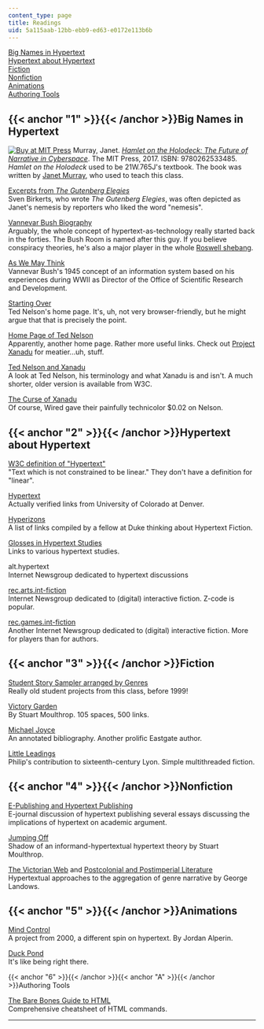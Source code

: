 ```yaml
---
content_type: page
title: Readings
uid: 5a115aab-12bb-ebb9-ed63-e0172e113b6b
---
```


[Big Names in Hypertext](#1)  
[Hypertext about Hypertext](#2)  
[Fiction](#3)  
[Nonfiction](#4)  
[Animations](#5)  
[Authoring Tools](#A)

{{< anchor "1" >}}{{< /anchor >}}Big Names in Hypertext
-------------------------------------------------------

[![Buy at MIT Press](/images/mp_logo.gif)](https://mitpress.mit.edu/9780262533485) Murray, Janet. _[Hamlet on the Holodeck: The Future of Narrative in Cyberspace](https://mitpress.mit.edu/books/hamlet-holodeck-updated-edition)_. The MIT Press, 2017. ISBN: 9780262533485.  
_Hamlet on the Holodeck_ used to be 21W.765J's textbook. The book was written by [Janet Murray](https://en.wikipedia.org/wiki/Janet_Murray), who used to teach this class.

[Excerpts from _The Gutenberg Elegies_](http://archives.obs-us.com/obs/english/books/nn/bdbirk.htm)  
Sven Birkerts, who wrote _The Gutenberg Elegies_, was often depicted as Janet's nemesis by reporters who liked the word "nemesis".

[Vannevar Bush Biography](http://jefferson.village.virginia.edu/elab/hfl0034.html)  
Arguably, the whole concept of hypertext-as-technology really started back in the forties. The Bush Room is named after this guy. If you believe conspiracy theories, he's also a major player in the whole [Roswell shebang](http://www.majesticdocuments.com/documents/intro.php).

[As We May Think](http://www.theatlantic.com/unbound/flashbks/computer/bushf.htm)  
Vannevar Bush's 1945 concept of an information system based on his experiences during WWII as Director of the Office of Scientific Research and Development.

[Starting Over](http://ted.hyperland.com/)  
Ted Nelson's home page. It's, uh, not very browser-friendly, but he might argue that that is precisely the point.

[Home Page of Ted Nelson](http://xanadu.com.au/ted/)  
Apparently, another home page. Rather more useful links. Check out [Project Xanadu](http://xanadu.com/index.html) for meatier...uh, stuff.

[Ted Nelson and Xanadu](http://www.iath.virginia.edu/elab/hfl0155.html)  
A look at Ted Nelson, his terminology and what Xanadu is and isn't. A much shorter, older version is available from W3C.

[The Curse of Xanadu](http://www.wired.com/1995/06/xanadu/)  
Of course, Wired gave their painfully technicolor $0.02 on Nelson.

{{< anchor "2" >}}{{< /anchor >}}Hypertext about Hypertext
----------------------------------------------------------

[W3C definition of "Hypertext"](http://www.w3.org/Terms.html#Hypertext)  
"Text which is not constrained to be linear." They don't have a definition for "linear".

[Hypertext](http://web.archive.org/web/20080822111917/http://carbon.cudenver.edu/~mryder/itc_data/hypertext.html)  
Actually verified links from University of Colorado at Denver.

[Hyperizons](https://www.uv.es/~fores/programa/hyperizons.html)  
A list of links compiled by a fellow at Duke thinking about Hypertext Fiction.

[Glosses in Hypertext Studies](http://www.chass.utoronto.ca/~lachance/hyper/hypertoc.htm)  
Links to various hypertext studies.

alt.hypertext  
Internet Newsgroup dedicated to hypertext discussions

[rec.arts.int-fiction](news:rec.arts.int-fiction)  
Internet Newsgroup dedicated to (digital) interactive fiction. Z-code is popular.

[rec.games.int-fiction](news:rec.games.int-fiction)  
Another Internet Newsgroup dedicated to (digital) interactive fiction. More for players than for authors.

{{< anchor "3" >}}{{< /anchor >}}Fiction
----------------------------------------

[Student Story Sampler arranged by Genres](http://web.mit.edu/21w765j/www/genres.html)  
Really old student projects from this class, before 1999!

[Victory Garden](http://www.eastgate.com/VG/VGStart.html)  
By Stuart Moulthrop. 105 spaces, 500 links.

[Michael Joyce](https://www.eastgate.com/people/Joyce.html)  
An annotated bibliography. Another prolific Eastgate author.

[Little Leadings](http://web.mit.edu/21h.418/www/philip/)  
Philip's contribution to sixteenth-century Lyon. Simple multithreaded fiction.

{{< anchor "4" >}}{{< /anchor >}}Nonfiction
-------------------------------------------

[E-Publishing and Hypertext Publishing](http://www.ucalgary.ca/ejournal/archive/v6n3/brent/edintro.html)  
E-journal discussion of hypertext publishing several essays discussing the implications of hypertext on academic argument.

[Jumping Off](http://iat.ubalt.edu/moulthrop/hypertexts/hoptext/)  
Shadow of an informand-hypertextual hypertext theory by Stuart Moulthrop.

[The Victorian Web](http://www.victorianweb.org/) and [Postcolonial and Postimperial Literature](http://www.postcolonialweb.org/)  
Hypertextual approaches to the aggregation of genre narrative by George Landows.

{{< anchor "5" >}}{{< /anchor >}}Animations
-------------------------------------------

[Mind Control](http://web.mit.edu/philip/www/jordan.swf)  
A project from 2000, a different spin on hypertext. By Jordan Alperin.

[Duck Pond](http://www.homestarrunner.com/sbemail14.html)  
It's like being right there.

{{< anchor "6" >}}{{< /anchor >}}{{< anchor "A" >}}{{< /anchor >}}Authoring Tools

[The Bare Bones Guide to HTML](http://www.werbach.com/barebones/barebones.html)  
Comprehensive cheatsheet of HTML commands.


-----------------------------------------------------------------------------------------------------------------------------------------------------------------------------------------------------------------